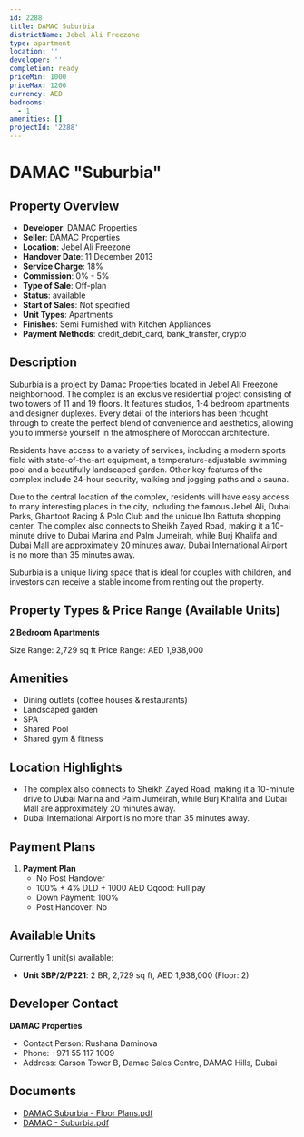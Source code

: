 ```yaml
---
id: 2288
title: DAMAC Suburbia
districtName: Jebel Ali Freezone
type: apartment
location: ''
developer: ''
completion: ready
priceMin: 1000
priceMax: 1200
currency: AED
bedrooms:
  - 1
amenities: []
projectId: '2288'
---
```


# DAMAC "Suburbia"

## Property Overview
- **Developer**: DAMAC Properties
- **Seller**: DAMAC Properties
- **Location**: Jebel Ali Freezone
- **Handover Date**: 11 December 2013
- **Service Charge**: 18%
- **Commission**: 0% - 5%
- **Type of Sale**: Off-plan
- **Status**: available
- **Start of Sales**: Not specified
- **Unit Types**: Apartments
- **Finishes**: Semi Furnished with Kitchen Appliances
- **Payment Methods**: credit_debit_card, bank_transfer, crypto

## Description
Suburbia is a project by Damac Properties located in Jebel Ali Freezone neighborhood. The complex is an exclusive residential project consisting of two towers of 11 and 19 floors. It features studios, 1-4 bedroom apartments and designer duplexes. Every detail of the interiors has been thought through to create the perfect blend of convenience and aesthetics, allowing you to immerse yourself in the atmosphere of Moroccan architecture.

Residents have access to a variety of services, including a modern sports field with state-of-the-art equipment, a temperature-adjustable swimming pool and a beautifully landscaped garden. Other key features of the complex include 24-hour security, walking and jogging paths and a sauna.

Due to the central location of the complex, residents will have easy access to many interesting places in the city, including the famous Jebel Ali, Dubai Parks, Ghantoot Racing & Polo Club and the unique Ibn Battuta shopping center. The complex also connects to Sheikh Zayed Road, making it a 10-minute drive to Dubai Marina and Palm Jumeirah, while Burj Khalifa and Dubai Mall are approximately 20 minutes away. Dubai International Airport is no more than 35 minutes away.

Suburbia is a unique living space that is ideal for couples with children, and investors can receive a stable income from renting out the property.

## Property Types & Price Range (Available Units)
**2 Bedroom Apartments**

Size Range: 2,729 sq ft
Price Range: AED 1,938,000

## Amenities
- Dining outlets  (coffee houses & restaurants)
- Landscaped garden
- SPA
- Shared Pool
- Shared gym & fitness

## Location Highlights
- The complex also connects to Sheikh Zayed Road, making it a 10-minute drive to Dubai Marina and Palm Jumeirah, while Burj Khalifa and Dubai Mall are approximately 20 minutes away.
- Dubai International Airport is no more than 35 minutes away.

## Payment Plans
1. **Payment Plan**
   - No Post Handover
   - 100% + 4% DLD + 1000 AED Oqood: Full pay
   - Down Payment: 100%
   - Post Handover: No

## Available Units
Currently 1 unit(s) available:
- **Unit SBP/2/P221**: 2 BR, 2,729 sq ft, AED 1,938,000 (Floor: 2)

## Developer Contact
**DAMAC Properties**
- Contact Person: Rushana Daminova
- Phone: +971 55 117 1009
- Address: Carson Tower B, Damac Sales Centre, DAMAC Hills, Dubai

## Documents
- [DAMAC Suburbia - Floor Plans.pdf](https://cdn.geniemap.net/2024/06/25/S60wEybvZCKb9pyj6kYMLu0KPQ01apZpRWsL8nNP.pdf)
- [DAMAC - Suburbia.pdf](https://cdn.geniemap.net/2024/06/25/RQnqoXmIwlBF0XrERaSyymaiJ5NcgWYF4D4kB0pG.pdf)
